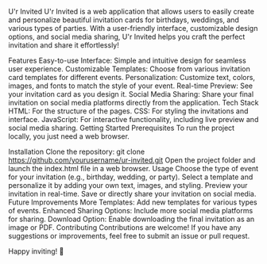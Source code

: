U'r Invited
U'r Invited is a web application that allows users to easily create and personalize beautiful invitation cards for birthdays, weddings, and various types of parties. With a user-friendly interface, customizable design options, and social media sharing, U'r Invited helps you craft the perfect invitation and share it effortlessly!

Features
Easy-to-use Interface: Simple and intuitive design for seamless user experience.
Customizable Templates: Choose from various invitation card templates for different events.
Personalization: Customize text, colors, images, and fonts to match the style of your event.
Real-time Preview: See your invitation card as you design it.
Social Media Sharing: Share your final invitation on social media platforms directly from the application.
Tech Stack
HTML: For the structure of the pages.
CSS: For styling the invitations and interface.
JavaScript: For interactive functionality, including live preview and social media sharing.
Getting Started
Prerequisites
To run the project locally, you just need a web browser.

Installation
Clone the repository:
git clone https://github.com/yourusername/ur-invited.git
Open the project folder and launch the index.html file in a web browser.
Usage
Choose the type of event for your invitation (e.g., birthday, wedding, or party).
Select a template and personalize it by adding your own text, images, and styling.
Preview your invitation in real-time.
Save or directly share your invitation on social media.
Future Improvements
More Templates: Add new templates for various types of events.
Enhanced Sharing Options: Include more social media platforms for sharing.
Download Option: Enable downloading the final invitation as an image or PDF.
Contributing
Contributions are welcome! If you have any suggestions or improvements, feel free to submit an issue or pull request.

Happy inviting! 🎉
